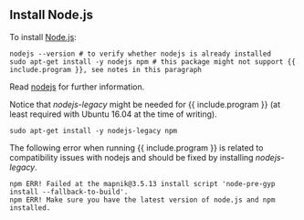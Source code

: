 ## Install Node.js

To install [Node.js](https://nodejs.org/en/):

```shell
nodejs --version # to verify whether nodejs is already installed
sudo apt-get install -y nodejs npm # this package might not support {{ include.program }}, see notes in this paragraph
```

Read [nodejs](https://nodejs.org/en/download/) for further information.

Notice that *nodejs-legacy* might be needed for {{ include.program }} (at least required with Ubuntu 16.04 at the time of writing).

```
sudo apt-get install -y nodejs-legacy npm
```

The following error when running {{ include.program }} is related to compatibility issues with nodejs and should be fixed by installing *nodejs-legacy*.

```
npm ERR! Failed at the mapnik@3.5.13 install script 'node-pre-gyp install --fallback-to-build'.
npm ERR! Make sure you have the latest version of node.js and npm installed.
```